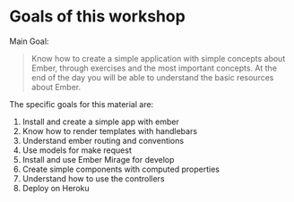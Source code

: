 # Goals of this workshop

Main Goal:

> Know how to create a simple application with simple concepts about Ember, through exercises and the most important concepts. At the end of the day you will be able to understand the basic resources about Ember.

The specific goals for this material are:

1. Install and create a simple app with ember
2. Know how to render templates with handlebars
3. Understand ember routing and conventions
4. Use models for make request
5. Install and use Ember Mirage for develop 
6. Create simple components with computed properties
7. Understand how to use the controllers 
8. Deploy on Heroku




